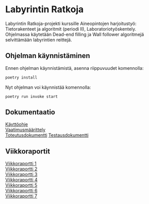 # Labyrintin Ratkoja
Labyrintin Ratkoja-projekti kurssille Aineopintojen harjoitustyö: Tietorakenteet ja algoritmit (periodi II), Laboratoriotyöskentely.  
Ohjelmassa käytetään Dead-end filling ja Wall follower algoritmejä selvittämään labyrintien reittejä.

## Ohjelman käynnistäminen

Ennen ohjelman käynnistämistä, asenna riippuvuudet komennolla:

```bash
poetry install
```

Nyt ohjelman voi käynnistää komennolla:

```
poetry run invoke start
```

## Dokumentaatio
[Käyttöohje](dokumentaatio/kayttoohje.md)  
[Vaatimusmäärittely](dokumentaatio/määrittelydokumentti.md)  
[Toteutusdokumentti](dokumentaatio/toteutusdokumentti.md)
[Testausdokumentti](dokumentaatio/testausdokumentti.md)

## Viikkoraportit
[Viikkoraportti 1](dokumentaatio/viikkoraportti1.md)  
[Viikkoraportti 2](dokumentaatio/viikkoraportti2.md)  
[Viikkoraportti 3](dokumentaatio/viikkoraportti3.md)  
[Viikkoraportti 4](dokumentaatio/viikkoraportti4.md)  
[Viikkoraportti 5](dokumentaatio/viikkoraportti5.md)  
[Viikkoraportti 6](dokumentaatio/viikkoraportti6.md)  
[Viikkoraportti 7](dokumentaatio/viikkoraportti7.md)  
